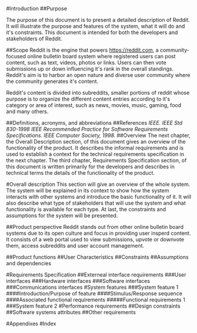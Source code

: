 #Introduction
##Purpose

The purpose of this document is to present a detailed description of Reddit.
It will illustrate the purpose and features of the system, what it will do and it's constraints.
This document is intended for both the developers and stakeholders of Reddit.

##Scope
Reddit is the engine that powers https://reddit.com, a community-focused online bulletin board system where registered users can post content, such as text, videos, photos or links.
Users can then vote submissions up or down influencing it's rank in the overall standings. 
Reddit's aim is to harbor an open nature and diverse user community where the community generates it's content.

Reddit's content is divided into subreddits, smaller portions of reddit whose purpose is to organize the different content entries according to it's category or area of interest, such as news, movies, music, gaming, food and many others.

##Definitions, acronyms, and abbreviations
##References
*IEEE. IEEE Std 830-1998 IEEE Recommended Practice for Software Requirements Specifications. IEEE Computer Society, 1998.*
##Overview
The next chapter, the Overall Description section, of this document gives an overview of the functionality of the product. It describes the informal requirements and is used to establish a context for the technical requirements specification in the next chapter.
The third chapter, Requirements Specification section, of this document is written primarily for the developers and describes in technical terms the details of the functionality of the product. 


#Overall description
This section will give an overview of the whole system. The system will be explained in its context to
show how the system interacts with other systems and introduce the basic functionality of it. It will also
describe what type of stakeholders that will use the system and what functionality is available for each
type. At last, the constraints and assumptions for the system will be presented.

##Product perspective
Reddit stands out from other online bulletin board systems due to its open culture and focus in providing user insperd content.
It consists of a web portal used to view submissions, upvote or downvote them, access subreddits and user account management.

##Product functions
##User Characteristics
##Constraints
##Assumptions and dependencies

#Requirements Specification
##Externeal interface requirements
###User interfaces
###Hardware interfaces
###Software interfaces
###Communications interfaces
#System features
###System feature 1
####Introduction/Purpose of feature
####Stimulus/Response sequence
####Associated functional requirements
#####Functional requirements 1
###System feature 2
#Performance requirements
##Design constraints
##Software systems attributes
##Other requirements

#Appendixes
#Index